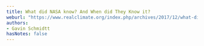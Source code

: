 ```yaml
---
title: What did NASA know? And When did They Know it?
weburl: "https://www.realclimate.org/index.php/archives/2017/12/what-did-nasa-know-and-when-did-they-know-it/"
authors:
- Gavin Schmidtt
hasNotes: false
---
```

